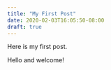 ```yaml
---
title: "My First Post"
date: 2020-02-03T16:05:50-08:00
draft: true
---
```


Here is my first post.

Hello and welcome!

